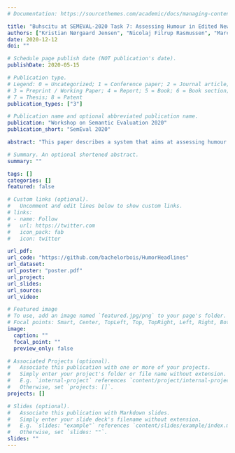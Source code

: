 ```yaml
---
# Documentation: https://sourcethemes.com/academic/docs/managing-content/

title: "Buhscitu at SEMEVAL-2020 Task 7: Assessing Humour in Edited NewsHeadlines using Hand-Crafted Features and Online Knowledge Bases"
authors: ["Kristian Nørgaard Jensen", "Nicolaj Filrup Rasmussen", "Marco Placenti", "Thai Wang", "Barbara Plank"]
date: 2020-12-12
doi: ""

# Schedule page publish date (NOT publication's date).
publishDate: 2020-05-15

# Publication type.
# Legend: 0 = Uncategorized; 1 = Conference paper; 2 = Journal article;
# 3 = Preprint / Working Paper; 4 = Report; 5 = Book; 6 = Book section;
# 7 = Thesis; 8 = Patent
publication_types: ["3"]

# Publication name and optional abbreviated publication name.
publication: "Workshop on Semantic Evaluation 2020"
publication_short: "SemEval 2020"

abstract: "This paper describes a system that aims at assessing humour intensity in edited news headlinesas part of the 7th task of SemEval2020 on “Humor, Emphasis and Sentiment”. Various factorsneed to be accounted for in order to assess the funniness of an edited headline. We propose anarchitecture that uses hand-crafted features, knowledge bases and a language model to understandhumour, and combines them in a regression model. Our system outperforms two baselines. Ingeneral, automatic humour assessment remains a difficult task."

# Summary. An optional shortened abstract.
summary: ""

tags: []
categories: []
featured: false

# Custom links (optional).
#   Uncomment and edit lines below to show custom links.
# links:
# - name: Follow
#   url: https://twitter.com
#   icon_pack: fab
#   icon: twitter

url_pdf:
url_code: "https://github.com/bachelorbois/HumorHeadlines"
url_dataset:
url_poster: "poster.pdf"
url_project:
url_slides:
url_source:
url_video:

# Featured image
# To use, add an image named `featured.jpg/png` to your page's folder. 
# Focal points: Smart, Center, TopLeft, Top, TopRight, Left, Right, BottomLeft, Bottom, BottomRight.
image:
  caption: ""
  focal_point: ""
  preview_only: false

# Associated Projects (optional).
#   Associate this publication with one or more of your projects.
#   Simply enter your project's folder or file name without extension.
#   E.g. `internal-project` references `content/project/internal-project/index.md`.
#   Otherwise, set `projects: []`.
projects: []

# Slides (optional).
#   Associate this publication with Markdown slides.
#   Simply enter your slide deck's filename without extension.
#   E.g. `slides: "example"` references `content/slides/example/index.md`.
#   Otherwise, set `slides: ""`.
slides: ""
---
```


